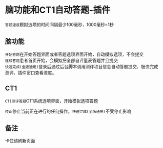 # 脑功能和CT1自动答题-插件


`答题速度`模拟选项的时间间隔最少100毫秒，1000毫秒=1秒   

## 脑功能
`开始答题`在开始答题界面或者答题选项界面开始，自动模拟选项，不会提交   
`连续答题`患者首页开始，会模拟把全部自评量表答题并且提交   
`快速完成(全版通用)`登录后通过后台脚本调用测评项目信息自动答题提交，极快完成测评，插件窗口查看进度。

## CT1
`CT1测评答题`CT1系统选项界面，开始模拟选项答题

`停止`停止当前正在进行的任何操作，`快速完成(全版通用)`不受停止影响

## 备注
卡住请刷新页面